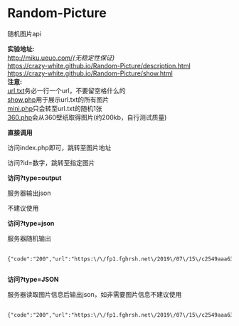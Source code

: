 # Random-Picture
随机图片api    

**实验地址:**  
<http://miku.ueuo.com/>*(无稳定性保证)*  
<https://crazy-white.github.io/Random-Picture/description.html>  
<https://crazy-white.github.io/Random-Picture/show.html>  
**注意:**  
[url.txt](http://miku.ueuo.com/url.txt)务必一行一个url，不要留空格什么的  
[show.php](http://miku.ueuo.com/show.php)用于展示url.txt的所有图片  
[mini.php](http://miku.ueuo.com/mini.php)只会转至url.txt的随机1张  
[360.php](http://miku.ueuo.com/360.php)会从360壁纸取得图片(约200kb，自行测试质量)  

  <section>
    <p class="h3"><strong>直接调用</strong></p>
    <p>访问index.php即可，跳转至图片地址</p>
    <p>访问?id=数字，跳转至指定图片</p>
  </section>
  <section>
    <p class="h3"><strong>访问?type=output</strong></p>
    <p>服务器输出json</p>
    <p>不建议使用</p>
  </section>
  <section>
    <p class="h3"><strong>访问?type=json</strong></p>
    <p>服务器随机输出</p>
    <pre class="language-html">
    <code class="language-html">     
{&quot;code&quot;:&quot;200&quot;,&quot;url&quot;:&quot;https:\/\/fp1.fghrsh.net\/2019\/07\/15\/c2549aaa63db078834ead6a92fe63b61.jpg&quot;}
    </code>
</pre>
  </section>
  <section>
    <p class="h3"><strong>访问?type=JSON</strong></p>
    <p>服务器读取图片信息后输出json，如非需要图片信息不建议使用</p>
    <pre class="language-html">
    <code class="language-html">     
{&quot;code&quot;:&quot;200&quot;,&quot;url&quot;:&quot;https:\/\/fp1.fghrsh.net\/2019\/07\/15\/c2549aaa63db078834ead6a92fe63b61.jpg&quot;,&quot;width&quot;:&quot;1920&quot;,&quot;height&quot;:&quot;1080&quot;,&quot;mime&quot;:&quot;image\/jpeg&quot;,&quot;size&quot;:&quot;821735&quot;}
    </code>
</pre>
  </section>
